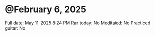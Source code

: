 # @February 6, 2025

Full date: May 11, 2025 8:24 PM
Ran today: No
Meditated: No
Practiced guitar: No